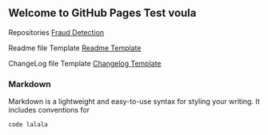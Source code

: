 ## Welcome to GitHub Pages Test voula

Repositories
 [Fraud Detection](FraudDetection.md)
 
Readme file Template
 [Readme Template](readmetemplate.md) 
 
ChangeLog file Template
 [Changelog Template](changelogtemplate.md) 

### Markdown

Markdown is a lightweight and easy-to-use syntax for styling your writing. It includes conventions for

```markdown
code lalala
```
 
